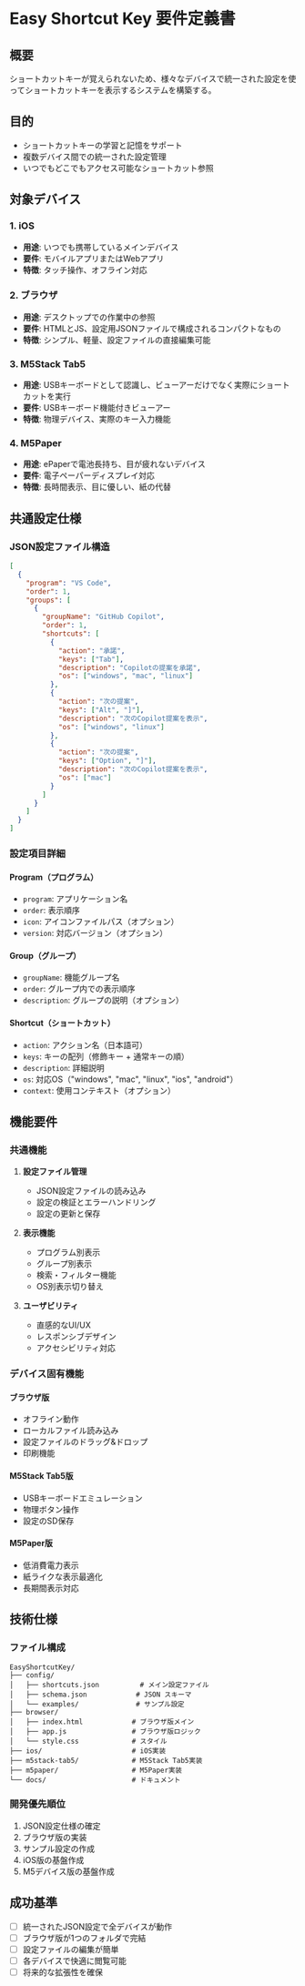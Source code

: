 # Easy Shortcut Key 要件定義書

## 概要
ショートカットキーが覚えられないため、様々なデバイスで統一された設定を使ってショートカットキーを表示するシステムを構築する。

## 目的
- ショートカットキーの学習と記憶をサポート
- 複数デバイス間での統一された設定管理
- いつでもどこでもアクセス可能なショートカット参照

## 対象デバイス

### 1. iOS
- **用途**: いつでも携帯しているメインデバイス
- **要件**: モバイルアプリまたはWebアプリ
- **特徴**: タッチ操作、オフライン対応

### 2. ブラウザ
- **用途**: デスクトップでの作業中の参照
- **要件**: HTMLとJS、設定用JSONファイルで構成されるコンパクトなもの
- **特徴**: シンプル、軽量、設定ファイルの直接編集可能

### 3. M5Stack Tab5
- **用途**: USBキーボードとして認識し、ビューアーだけでなく実際にショートカットを実行
- **要件**: USBキーボード機能付きビューアー
- **特徴**: 物理デバイス、実際のキー入力機能

### 4. M5Paper
- **用途**: ePaperで電池長持ち、目が疲れないデバイス
- **要件**: 電子ペーパーディスプレイ対応
- **特徴**: 長時間表示、目に優しい、紙の代替

## 共通設定仕様

### JSON設定ファイル構造
```json
[
  {
    "program": "VS Code",
    "order": 1,
    "groups": [
      {
        "groupName": "GitHub Copilot",
        "order": 1,
        "shortcuts": [
          {
            "action": "承諾",
            "keys": ["Tab"],
            "description": "Copilotの提案を承諾",
            "os": ["windows", "mac", "linux"]
          },
          {
            "action": "次の提案",
            "keys": ["Alt", "]"],
            "description": "次のCopilot提案を表示",
            "os": ["windows", "linux"]
          },
          {
            "action": "次の提案",
            "keys": ["Option", "]"],
            "description": "次のCopilot提案を表示",
            "os": ["mac"]
          }
        ]
      }
    ]
  }
]
```

### 設定項目詳細

#### Program（プログラム）
- `program`: アプリケーション名
- `order`: 表示順序
- `icon`: アイコンファイルパス（オプション）
- `version`: 対応バージョン（オプション）

#### Group（グループ）
- `groupName`: 機能グループ名
- `order`: グループ内での表示順序
- `description`: グループの説明（オプション）

#### Shortcut（ショートカット）
- `action`: アクション名（日本語可）
- `keys`: キーの配列（修飾キー + 通常キーの順）
- `description`: 詳細説明
- `os`: 対応OS（"windows", "mac", "linux", "ios", "android"）
- `context`: 使用コンテキスト（オプション）

## 機能要件

### 共通機能
1. **設定ファイル管理**
   - JSON設定ファイルの読み込み
   - 設定の検証とエラーハンドリング
   - 設定の更新と保存

2. **表示機能**
   - プログラム別表示
   - グループ別表示
   - 検索・フィルター機能
   - OS別表示切り替え

3. **ユーザビリティ**
   - 直感的なUI/UX
   - レスポンシブデザイン
   - アクセシビリティ対応

### デバイス固有機能

#### ブラウザ版
- オフライン動作
- ローカルファイル読み込み
- 設定ファイルのドラッグ&ドロップ
- 印刷機能

#### M5Stack Tab5版
- USBキーボードエミュレーション
- 物理ボタン操作
- 設定のSD保存

#### M5Paper版
- 低消費電力表示
- 紙ライクな表示最適化
- 長期間表示対応

## 技術仕様

### ファイル構成
```
EasyShortcutKey/
├── config/
│   ├── shortcuts.json          # メイン設定ファイル
│   ├── schema.json            # JSON スキーマ
│   └── examples/              # サンプル設定
├── browser/
│   ├── index.html            # ブラウザ版メイン
│   ├── app.js                # ブラウザ版ロジック
│   └── style.css             # スタイル
├── ios/                      # iOS実装
├── m5stack-tab5/             # M5Stack Tab5実装
├── m5paper/                  # M5Paper実装
└── docs/                     # ドキュメント
```

### 開発優先順位
1. JSON設定仕様の確定
2. ブラウザ版の実装
3. サンプル設定の作成
4. iOS版の基盤作成
5. M5デバイス版の基盤作成

## 成功基準
- [ ] 統一されたJSON設定で全デバイスが動作
- [ ] ブラウザ版が1つのフォルダで完結
- [ ] 設定ファイルの編集が簡単
- [ ] 各デバイスで快適に閲覧可能
- [ ] 将来的な拡張性を確保